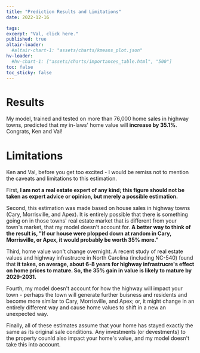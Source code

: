 ```yaml
---
title: "Prediction Results and Limitations"
date: 2022-12-16

tags: 
excerpt: "Val, click here."
published: true
altair-loader:
  #altair-chart-1: "assets/charts/kmeans_plot.json"
hv-loader:
  #hv-chart-1: ["assets/charts/importances_table.html", "500"]
toc: false
toc_sticky: false
---
```


# Results
My model, trained and tested on more than 76,000 home sales in highway towns, predicted that my in-laws' home value will **increase by 35.1%**. Congrats, Ken and Val!

# Limitations
Ken and Val, before you get too excited - I would be remiss not to mention the caveats and limitations to this estimation. 

First, **I am not a real estate expert of any kind; this figure should not be taken as expert advice or opinion, but merely a possible estimation.**

Second, this estimation was made based on house sales in highway towns (Cary, Morrisville, and Apex). It is entirely possible that there is something going on in those towns' real estate market that is different from your town's market, that my model doesn't account for. **A better way to think of the result is, "If our house were plopped down at random in Cary, Morrisville, or Apex, it would probably be worth 35% more."**

Third, home value won't change overnight. A recent study of real estate values and highway infrastrucre in North Carolina (including NC-540) found that **it takes, on average, about 6-8 years for highway infrastrucre's effect on home prices to mature. So, the 35% gain in value is likely to mature by 2029-2031.**

Fourth, my model doesn't account for how the highway will impact your town - perhaps the town will generate further buisness and residents and become more similar to Cary, Morrisville, and Apex; or, it might change in an entirely different way and cause home values to shift in a new an unexpected way.

Finally, all of these estimates assume that your home has stayed exactly the same as its original sale conditions. Any investments (or devestments) to the property counld also impact your home's value, and my model doesn't take this into account.

